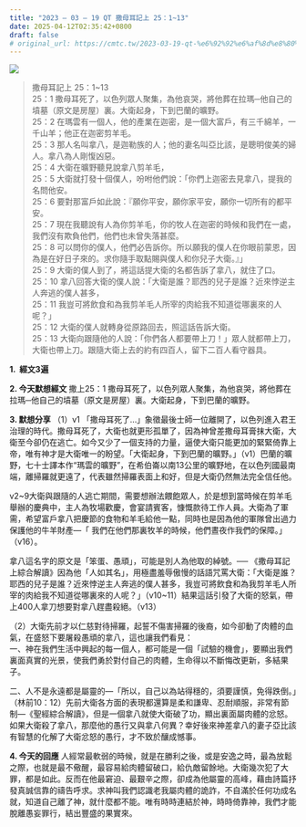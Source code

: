 ```yaml
---
title: "2023 – 03 – 19 QT 撒母耳記上 25：1~13"
date: 2025-04-12T02:35:42+0800
draft: false
# original_url: https://cmtc.tw/2023-03-19-qt-%e6%92%92%e6%af%8d%e8%80%b3%e8%a8%98%e4%b8%8a-25%ef%bc%9a113
---
```


![](/images/qt.jpg)
> 撒母耳記上 25：1\~13  
> 25：1 撒母耳死了，以色列眾人聚集，為他哀哭，將他葬在拉瑪─他自己的墳墓（原文是房屋）裏。大衛起身，下到巴蘭的曠野。  
> 25：2 在瑪雲有一個人，他的產業在迦密，是一個大富戶，有三千綿羊，一千山羊；他正在迦密剪羊毛。  
> 25：3 那人名叫拿八，是迦勒族的人；他的妻名叫亞比該，是聰明俊美的婦人。拿八為人剛愎凶惡。  
> 25：4 大衛在曠野聽見說拿八剪羊毛，  
> 25：5 大衛就打發十個僕人，吩咐他們說：「你們上迦密去見拿八，提我的名問他安。  
> 25：6 要對那富戶如此說：『願你平安，願你家平安，願你一切所有的都平安。  
> 25：7 現在我聽說有人為你剪羊毛，你的牧人在迦密的時候和我們在一處，我們沒有欺負他們，他們也未曾失落甚麼。  
> 25：8 可以問你的僕人，他們必告訴你。所以願我的僕人在你眼前蒙恩，因為是在好日子來的。求你隨手取點賜與僕人和你兒子大衛。』」  
> 25：9 大衛的僕人到了，將這話提大衛的名都告訴了拿八，就住了口。  
> 25：10 拿八回答大衛的僕人說：「大衛是誰？耶西的兒子是誰？近來悖逆主人奔逃的僕人甚多，  
> 25：11 我豈可將飲食和為我剪羊毛人所宰的肉給我不知道從哪裏來的人呢？」  
> 25：12 大衛的僕人就轉身從原路回去，照這話告訴大衛。  
> 25：13 大衛向跟隨他的人說：「你們各人都要帶上刀！」眾人就都帶上刀，大衛也帶上刀。跟隨大衛上去的約有四百人，留下二百人看守器具。

**1.  經文3遍**

**2. 今天默想經文**
撒上25：1 撒母耳死了，以色列眾人聚集，為他哀哭，將他葬在拉瑪─他自己的墳墓（原文是房屋）裏。大衛起身，下到巴蘭的曠野。

**3. 默想分享**
（1）v1 「撒母耳死了…」象徵最後士師一位離開了，以色列進入君王治理的時代。撒母耳死了，大衛也就更形孤單了，因為神曾差撒母耳膏抹大衛，大衛至今卻仍在逃亡。如今又少了一個支持的力量，逼使大衛只能更加的緊緊倚靠上帝，唯有神才是大衛唯一的盼望。「大衛起身，下到巴蘭的曠野。」（v1）巴蘭的曠野，七十士譯本作“瑪雲的曠野”，在希伯崙以南13公里的曠野地，在以色列國最南端，離掃羅就更遠了，代表雖然掃羅表面上和好，但是大衛仍然無法完全信任他。

v2\~9大衛與跟隨的人逃亡期間，需要想辦法餵飽眾人，於是想到當時候在剪羊毛舉辦的慶典中，主人為牧場歡慶，會宴請賓客，慷慨款待工作人員。大衛為了軍需，希望富戶拿八把慶節的食物和羊毛給他一點，同時也是因為他的軍隊曾出過力保護他的牛羊財產—「 我們在他們那裏牧羊的時候，他們晝夜作我們的保障。」（v16）。

拿八這名字的原文是「笨蛋、愚頑」，可能是別人為他取的綽號。── 《撒母耳記上綜合解讀》因為他「人如其名」，用極盡羞辱傲慢的話語咒罵大衛：「大衛是誰？耶西的兒子是誰？近來悖逆主人奔逃的僕人甚多，我豈可將飲食和為我剪羊毛人所宰的肉給我不知道從哪裏來的人呢？」（v10\~11）結果這話引發了大衛的怒氣，帶上400人拿刀想要對拿八趕盡殺絕。（v13）

（2）大衛先前才以仁慈對待掃羅，起誓不傷害掃羅的後裔，如今卻動了肉體的血氣，在盛怒下要屠殺愚頑的拿八，這也讓我們看見：  
一、神在我們生活中興起的每一個人，都可能是一個「試驗的機會」，要顯出我們裏面真實的光景，使我們勇於對付自己的肉體，生命得以不斷悔改更新，多結果子。

二、人不是永遠都是屬靈的—「所以，自己以為站得穩的，須要謹慎，免得跌倒。」（林前10：12）先前大衛各方面的表現都還算是柔和謙卑、忍耐順服，非常有節制—《聖經綜合解讀》，但是一個拿八就使大衛破了功，顯出裏面屬肉體的忿怒。如果大衛殺了拿八，那麼他的愚行又與拿八何異？幸好後來神差拿八的妻子亞比該有智慧的化解了大衛忿怒的愚行，才不致於釀成憾事。

**4. 今天的回應**
人經常最軟弱的時候，就是在勝利之後，或是安逸之時，最為放鬆之際，也就是最不儆醒，最容易給肉體留破口，給仇敵留餘地。大衛幾次犯了大罪，都是如此。反而在他最窘迫、最艱辛之際，卻成為他屬靈的高峰，藉由詩篇抒發真誠信靠的禱告呼求。求神叫我們認識老我屬肉體的詭詐，不自滿於任何功成名就，知道自己離了神，就什麼都不能。唯有時時連結於神，時時倚靠神，我們才能脫離愚妄罪行，結出豐盛的果實來。
